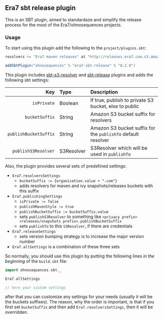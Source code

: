 ## Era7 sbt release plugin

This is an SBT plugin, aimed to standardaze and simplify the release process for the most of the Era7/ohnosequences projects.

### Usage

To start using this plugin add the following to the `project/plugins.sbt`:

```scala
resolvers += "Era7 maven releases" at "http://releases.era7.com.s3.amazonaws.com"

addSbtPlugin("ohnosequences" % "era7-sbt-release" % "0.2.0")
```

This plugin includes [sbt-s3-resolver](https://github.com/ohnosequences/sbt-s3-resolver) and [sbt-release](https://github.com/sbt/sbt-release) plugins and adds the following sbt settings:


| Key                   |     Type      | Description                                                       |
|----------------------:|:--------------|:------------------------------------------------------------------|
|     `isPrivate`       |    Boolean    |    If true, publish to private S3 bucket, else to public          |
|     `bucketSuffix`    |  String       |       Amazon S3 bucket suffix for resolvers                       |
| `publishBucketSuffix` | String        |    Amazon S3 bucket suffix for the `publishTo` default resolver   | 
| `publishS3Resolver`   |  S3Resolver   |       S3Resolver which will be used in `publishTo`                |

Also, the plugin provides several sets of predefined settings:

* `Era7.resolversSettings`
  + `bucketSuffix := {organization.value + ".com"}`
  + adds resolvers for maven and ivy snapshots/releases buckets with this suffix
* `Era7.publishingSettings`
  + `isPrivate := false`
  + `publishMavenStyle := true`
  + `publishBucketSuffix := bucketSuffix.value`
  + sets `publishS3Resolver` to something like `<privacy prefix><releases/snapshots prefix>.publishBucketSuffix`
  + sets `publishTo` to this `S3Resolver`, if there are credentials
* `Era7.releaseSettings`
  + sets version bumping strategy is to increase the major version number
* `Era7.allSettings` is a combination of these three sets

So normally, you should use this plugin by putting the following lines _in the beginning_ of the `build.sbt` file:

```scala
import ohnosequences.sbt._

Era7.allSettings

// here your custom settings
```

after that you can customize any settings for your needs (usually it will be the buckets suffixes). The reason, why the order is important, is that if you first set `bucketSuffix` and then add `Era7.resolversSettings`, then it will be overridden.
